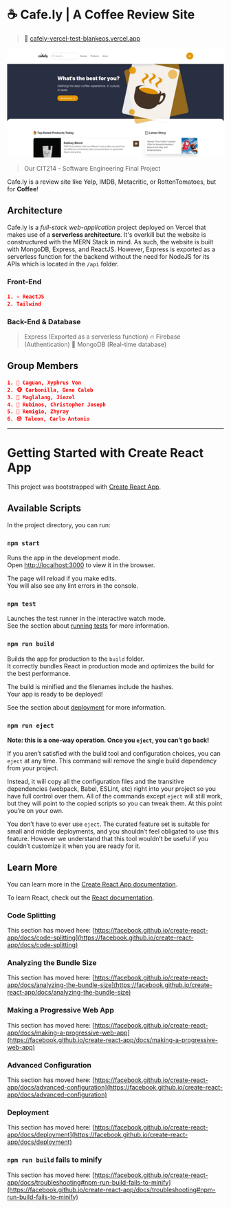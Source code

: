 # ☕ Cafe.ly | A Coffee Review Site

> 🔗 [cafely-vercel-test-blankeos.vercel.app](https://cafely-vercel-test-blankeos.vercel.app)

<img src="https://raw.githubusercontent.com/seajayrubynose/cafely-pictures/master/meta/preview.jpg" alt="Site Preview Screenshot">

> Our CIT214 - Software Engineering Final Project

Cafe.ly is a review site like Yelp, IMDB, Metacritic, or RottenTomatoes, but for **Coffee**!

## Architecture

Cafe.ly is a _full-stack web-application_ project deployed on Vercel that makes use of a **serverless architecture**. It's overkill but the website is constructured with the MERN Stack in mind. As such, the website is built with MongoDB, Express, and ReactJS. However, Express is exported as a serverless function for the backend without the need for NodeJS for its APIs which is located in the `/api` folder.

### Front-End

```json
1. ⚛ ReactJS
2. Tailwind
```

### Back-End & Database

> Express (Exported as a serverless function)
> 🔥 Firebase (Authentication)
> 🍃 MongoDB (Real-time database)

## Group Members

```json
1. 👧 Caguan, Xyphrus Von
2. 🐵 Carbonilla, Gene Caleb
3. 🤩 Maglalang, Jiezel
4. 🤠 Rubinos, Christopher Joseph
5. 🤡 Remigio, Zhyray
6. 😎 Taleon, Carlo Antonio
```

<hr>

# Getting Started with Create React App

This project was bootstrapped with [Create React App](https://github.com/facebook/create-react-app).

## Available Scripts

In the project directory, you can run:

### `npm start`

Runs the app in the development mode.\
Open [http://localhost:3000](http://localhost:3000) to view it in the browser.

The page will reload if you make edits.\
You will also see any lint errors in the console.

### `npm test`

Launches the test runner in the interactive watch mode.\
See the section about [running tests](https://facebook.github.io/create-react-app/docs/running-tests) for more information.

### `npm run build`

Builds the app for production to the `build` folder.\
It correctly bundles React in production mode and optimizes the build for the best performance.

The build is minified and the filenames include the hashes.\
Your app is ready to be deployed!

See the section about [deployment](https://facebook.github.io/create-react-app/docs/deployment) for more information.

### `npm run eject`

**Note: this is a one-way operation. Once you `eject`, you can’t go back!**

If you aren’t satisfied with the build tool and configuration choices, you can `eject` at any time. This command will remove the single build dependency from your project.

Instead, it will copy all the configuration files and the transitive dependencies (webpack, Babel, ESLint, etc) right into your project so you have full control over them. All of the commands except `eject` will still work, but they will point to the copied scripts so you can tweak them. At this point you’re on your own.

You don’t have to ever use `eject`. The curated feature set is suitable for small and middle deployments, and you shouldn’t feel obligated to use this feature. However we understand that this tool wouldn’t be useful if you couldn’t customize it when you are ready for it.

## Learn More

You can learn more in the [Create React App documentation](https://facebook.github.io/create-react-app/docs/getting-started).

To learn React, check out the [React documentation](https://reactjs.org/).

### Code Splitting

This section has moved here: [https://facebook.github.io/create-react-app/docs/code-splitting](https://facebook.github.io/create-react-app/docs/code-splitting)

### Analyzing the Bundle Size

This section has moved here: [https://facebook.github.io/create-react-app/docs/analyzing-the-bundle-size](https://facebook.github.io/create-react-app/docs/analyzing-the-bundle-size)

### Making a Progressive Web App

This section has moved here: [https://facebook.github.io/create-react-app/docs/making-a-progressive-web-app](https://facebook.github.io/create-react-app/docs/making-a-progressive-web-app)

### Advanced Configuration

This section has moved here: [https://facebook.github.io/create-react-app/docs/advanced-configuration](https://facebook.github.io/create-react-app/docs/advanced-configuration)

### Deployment

This section has moved here: [https://facebook.github.io/create-react-app/docs/deployment](https://facebook.github.io/create-react-app/docs/deployment)

### `npm run build` fails to minify

This section has moved here: [https://facebook.github.io/create-react-app/docs/troubleshooting#npm-run-build-fails-to-minify](https://facebook.github.io/create-react-app/docs/troubleshooting#npm-run-build-fails-to-minify)

